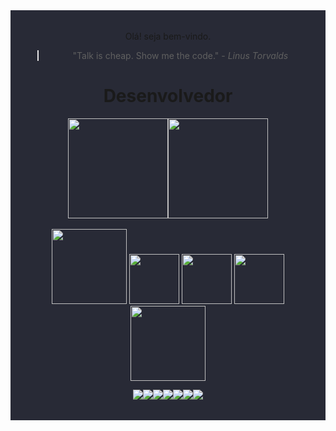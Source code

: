 
<div align="center" style="background-color: #282A36; padding: 2vw">

  Olá! seja bem-vindo.
  > "Talk is cheap. Show me the code." - *Linus Torvalds*

  <h1><b>Desenvolvedor</b></h1>

  <img height="160em" src="https://github-readme-stats.vercel.app/api?username=certainlyWrong&theme=dracula"><img height="160em" src="https://github-readme-stats.vercel.app/api/top-langs/?username=certainlyWrong&hide=html&layout=compact&theme=dracula">
  <br>
  <br>
  <img src="https://forums-images.oneplus.net/data/webimg/2021/01-29/6014374e3a762.gif" width="120">
  <img src="https://media.giphy.com/media/H6PNB75ZvYUDZmREn3/giphy.gif" width="80">
  <img src="https://media.giphy.com/media/H6PNB75ZvYUDZmREn3/giphy.gif" width="80">
  <img src="https://media.giphy.com/media/H6PNB75ZvYUDZmREn3/giphy.gif" width="80">
  <img src="https://forums-images.oneplus.net/data/webimg/2021/01-29/6014374e3a762.gif" width="120">

  <img src="https://img.shields.io/badge/HTML-239120?style=for-the-badge&logo=html5&logoColor=white"><img src="https://img.shields.io/badge/CSS-FC610F?&style=for-the-badge&logo=css3&logoColor=white"><img src="https://img.shields.io/badge/JavaScript-024959?style=for-the-badge&logo=javascript&logoColor=white"><img src="https://img.shields.io/badge/TypeScript-007ACC?style=for-the-badge&logo=typescript&logoColor=white"><img src="https://img.shields.io/badge/Python-14354C?style=for-the-badge&logo=python&logoColor=white"><img src="https://img.shields.io/badge/C-00599C?style=for-the-badge&logo=c&logoColor=white"><img src="https://img.shields.io/badge/Git-F24B4B?style=for-the-badge&logo=git&logoColor=white">
</div>
